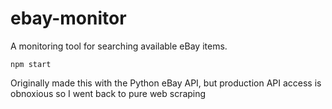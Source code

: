 # ebay-monitor

A monitoring tool for searching available eBay items.
```
npm start
```
Originally made this with the Python eBay API, but production API access is obnoxious so I went back to pure web scraping